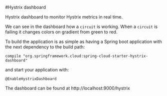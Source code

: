 #Hystrix dashboard

Hystrix dashboard to monitor Hystrix metrics in real time.

We can see in the dashboard how a `circuit` is working. When a `circuit` is failing it changes colors on gradient from green to red.

To build the application is as simple as having a Spring boot application with the next dependency to the build path:

`compile "org.springframework.cloud:spring-cloud-starter-hystrix-dashboard"`

and start your application with:

`@EnableHystrixDashboard`

The dashboard can be found at http://localhost:9000/hystrix
